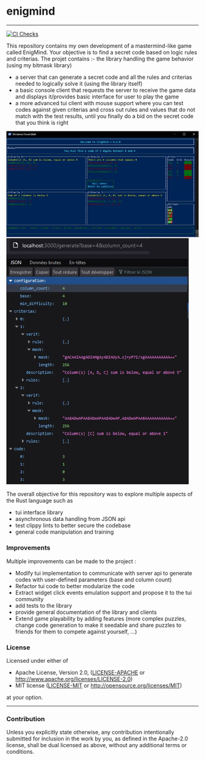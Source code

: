
# enigmind

---

[![CI Checks](https://github.com/nobodie/enigmind/actions/workflows/rust.yml/badge.svg?branch=master)](https://github.com/nobodie/enigmind/actions/workflows/rust.yml)

This repository contains my own development of a mastermind-like game called EnigMind. Your objective is to find a secret code based on logic rules and criterias. The projet contains :- the library handling the game behavior (using my bitmask library)
- a server that can generate a secret code and all the rules and criterias needed to logically solve it (using the library itself)
- a basic console client that requests the server to receive the game data and displays it/provides basic interface for user to play the game
- a more advanced tui client with mouse support where you can test codes against given criterias and cross out rules and values that do not match with the test results, until you finally do a bid on the secret code that you think is right

![tui interface for EnigMind](./enigmind_tui_capture.jpg)
![server api for EnigMind](./enigmind_server_api.jpg)

The overall objective for this repository was to explore multiple aspects of the Rust language such as 
- tui interface library
- asynchronous data handling from JSON api
- test clippy lints to better secure the codebase
- general code manipulation and training

### Improvements

Multiple improvements can be made to the project : 
- Modify tui implementation to communicate with server api to generate codes with user-defined parameters (base and column count)
- Refactor tui code to better modularize the code
- Extract widget click events emulation support and propose it to the tui community
- add tests to the library
- provide general documentation of the library and clients 
- Extend game playability by adding features (more complex puzzles, change code generation to make it seedable and share puzzles to friends for them to compete against yourself, ...)

### License

Licensed under either of

 * Apache License, Version 2.0, ([LICENSE-APACHE](LICENSE-APACHE) or http://www.apache.org/licenses/LICENSE-2.0)
 * MIT license ([LICENSE-MIT](LICENSE-MIT) or http://opensource.org/licenses/MIT)

at your option.

---

### Contribution

Unless you explicitly state otherwise, any contribution intentionally submitted
for inclusion in the work by you, as defined in the Apache-2.0 license, shall be dual licensed as above, without any
additional terms or conditions.
